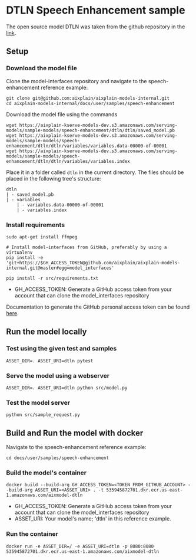 # DTLN Speech Enhancement sample

The open source model DTLN was taken from the github repository in the [link](https://github.com/breizhn/DTLN).

## Setup

### Download the model file

Clone the model-interfaces repository and navigate to the speech-enhancement reference example:

```
git clone git@github.com:aixplain/aixplain-models-internal.git
cd aixplain-models-internal/docs/user/samples/speech-enhancement
```

Download the model file using the commands
```
wget https://aixplain-kserve-models-dev.s3.amazonaws.com/serving-models/sample-models/speech-enhancement/dtln/dtln/saved_model.pb
wget https://aixplain-kserve-models-dev.s3.amazonaws.com/serving-models/sample-models/speech-enhancement/dtln/dtln/variables/variables.data-00000-of-00001
wget https://aixplain-kserve-models-dev.s3.amazonaws.com/serving-models/sample-models/speech-enhancement/dtln/dtln/variables/variables.index
```

Place it in a folder called `dtln` in the current directory. The files should be placed in the following tree's structure:
```
dtln
| - saved_model.pb
| - variables
    | - variables.data-00000-of-00001
    | - variables.index
```

### Install requirements

```
sudo apt-get install ffmpeg

# Install model-interfaces from GitHub, preferably by using a virtualenv
pip install -e 'git+https://$GH_ACCESS_TOKEN@github.com/aixplain/aixplain-models-internal.git@master#egg=model_interfaces'

pip install -r src/requirements.txt
```

- GH_ACCESS_TOKEN: Generate a GitHub access token from your account that can clone the model_interfaces repository

Documentation to generate the GitHub personal access token can be found [here](https://docs.github.com/en/enterprise-server@3.4/authentication/keeping-your-account-and-data-secure/creating-a-personal-access-token).

## Run the model locally

### Test using the given test and samples

```
ASSET_DIR=. ASSET_URI=dtln pytest
```

### Serve the model using a webserver

```
ASSET_DIR=. ASSET_URI=dtln python src/model.py
```

### Test the model server

```
python src/sample_request.py
```

## Build and Run the model with docker

Navigate to the speech-enhancement reference example:

```
cd docs/user/samples/speech-enhancement
```

### Build the model's container

```
docker build --build-arg GH_ACCESS_TOKEN=<TOKEN_FROM_GITHUB_ACCOUNT> --build-arg ASSET_URI=<ASSET_URI> . -t 535945872701.dkr.ecr.us-east-1.amazonaws.com/aixmodel-dtln
```

- GH_ACCESS_TOKEN: Generate a GitHub access token from your account that can clone the model_interfaces repository
- ASSET_URI: Your model's name; 'dtln' in this reference example.

### Run the container

```
docker run -e ASSET_DIR=/ -e ASSET_URI=dtln -p 8080:8080 535945872701.dkr.ecr.us-east-1.amazonaws.com/aixmodel-dtln
```
